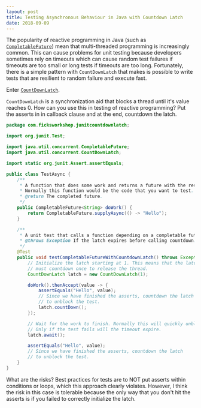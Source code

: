 ```yaml
---
layout: post
title: Testing Asynchronous Behaviour in Java with Countdown Latch
date: 2018-09-09
---
```


The popularity of reactive programming in Java (such as [`CompletableFuture`](https://docs.oracle.com/javase/8/docs/api/java/util/concurrent/CompletableFuture.html))
mean that multi-threaded programming is increasingly common. This can cause problems
for unit testing because developers sometimes rely on timeouts which can cause random test
failures if timeouts are too small or long tests if timeouts are too long. Fortunately,
there is a simple pattern with `CountDownLatch` that makes is possible to write tests that
are resilient to random failure and execute fast.

Enter [`CountDownLatch`](https://docs.oracle.com/javase/7/docs/api/java/util/concurrent/CountDownLatch.html).

`CountDownLatch` is a synchronization aid that blocks a thread until it's value reaches 0.
How can you use this in testing of reactive programming? Put the asserts in in callback
clause and at the end, countdown the latch.

```java
package com.ficksworkshop.junitcountdownlatch;

import org.junit.Test;

import java.util.concurrent.CompletableFuture;
import java.util.concurrent.CountDownLatch;

import static org.junit.Assert.assertEquals;

public class TestAsync {
    /**
     * A function that does some work and returns a future with the result.
     * Normally this function would be the code that you want to test.
     * @return The completed future.
     */
    public CompletableFuture<String> doWork() {
        return CompletableFuture.supplyAsync(() -> "Hello");
    }

    /**
     * A unit test that calls a function depending on a completable future.
     * @throws Exception If the latch expires before calling countdown.
     */
    @Test
    public void testCompletableFutureWithCountdownLatch() throws Exception {
        // Initialize the latch starting at 1. This means that the latch
        // must countdown once to release the thread.
        CountDownLatch latch = new CountDownLatch(1);

        doWork().thenAccept(value -> {
            assertEquals("Hello", value);
            // Since we have finished the asserts, countdown the latch
            // to unblock the test.
            latch.countDown();
        });

        // Wait for the work to finish. Normally this will quickly unblock
        // Only if the test fails will the timeout expire.
        latch.await();

        assertEquals("Hello", value);
        // Since we have finished the asserts, countdown the latch
        // to unblock the test.
    }
}
```

What are the risks? Best practices for tests are to NOT put asserts within conditions
or loops, which this approach clearly violates. However, I think the risk in this case
is tolerable because the only way that you don't hit the asserts is if you failed to
correctly initialize the latch.

